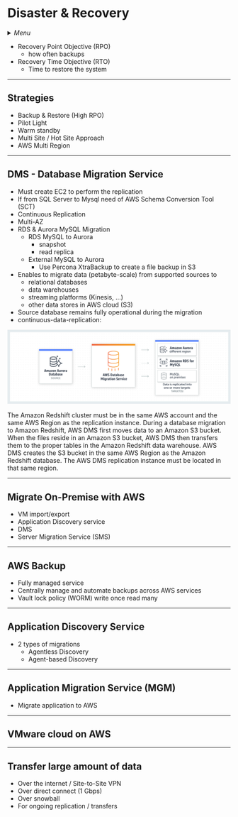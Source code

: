 # Disaster & Recovery

<details>
 <summary><i>Menu</i></summary>

- [Strategies](#strategies)
- [DMS](#dms---database-migration-service)
- [Migrate On-Premise with AWS](#migrate-on-premise-with-aws)
- [AWS Backup](#aws-backup)
- [Application Discovery Service](#disaster--recovery)
- [MGM](#application-migration-service-mgm)
- [VMware cloud](#vmware-cloud-on-aws)
- [Transfer large amount of data](#transfer-large-amount-of-data)
</details>

- Recovery Point Objective (RPO)
  - how often backups
- Recovery Time Objective (RTO)
  - Time to restore the system

---
## Strategies
- Backup & Restore (High RPO)
- Pilot Light
- Warm standby
- Multi Site / Hot Site Approach
- AWS Multi Region

---
## DMS - Database Migration Service
- Must create EC2 to perform the replication
- If from SQL Server to Mysql need of AWS Schema Conversion Tool (SCT)
- Continuous Replication
- Multi-AZ
- RDS & Aurora MySQL Migration
  - RDS MySQL to Aurora
    - snapshot
    - read replica
  - External MySQL to Aurora
    - Use Percona XtraBackup to create a file backup in S3
- Enables to migrate data (petabyte-scale) from supported sources to
  - relational databases
  - data warehouses
  - streaming platforms (Kinesis, ...)
  - other data stores in AWS cloud (S3)
- Source database remains fully operational during the migration
- continuous-data-replication:

![AWS-DMS_continuous-data-replication](../../images/AWS-DMS_continuous-data-replication.png)

The Amazon Redshift cluster must be in the same AWS account and the same AWS Region as the replication instance. During a database migration to Amazon Redshift, AWS DMS first moves data to an Amazon S3 bucket. When the files reside in an Amazon S3 bucket, AWS DMS then transfers them to the proper tables in the Amazon Redshift data warehouse. AWS DMS creates the S3 bucket in the same AWS Region as the Amazon Redshift database. The AWS DMS replication instance must be located in that same region.

---
## Migrate On-Premise with AWS
- VM import/export
- Application Discovery service
- DMS
- Server Migration Service (SMS)

---
## AWS Backup
- Fully managed service
- Centrally manage and automate backups across AWS services
- Vault lock policy (WORM) write once read many

---
## Application Discovery Service
- 2 types of migrations
  - Agentless Discovery
  - Agent-based Discovery

---
## Application Migration Service (MGM)
- Migrate application to AWS

---
## VMware cloud on AWS

---
## Transfer large amount of data
- Over the internet / Site-to-Site VPN
- Over direct connect (1 Gbps)
- Over snowball
- For ongoing replication / transfers

